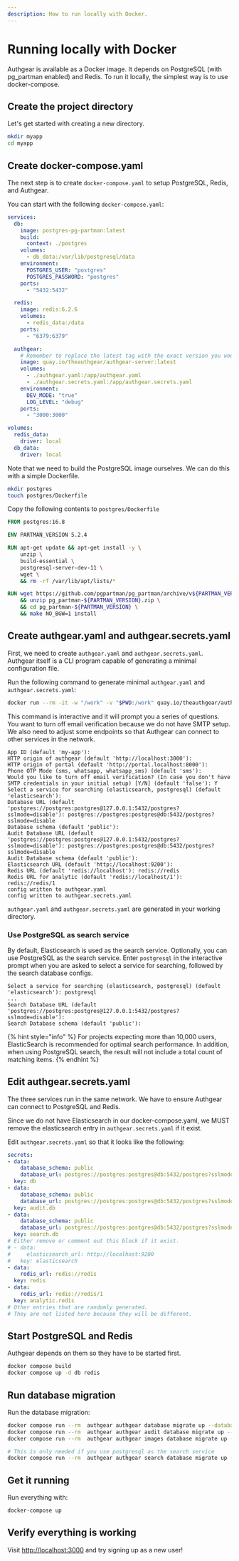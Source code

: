 ```yaml
---
description: How to run locally with Docker.
---
```


# Running locally with Docker

Authgear is available as a Docker image. It depends on PostgreSQL (with pg\_partman enabled) and Redis. To run it locally, the simplest way is to use docker-compose.

## Create the project directory

Let's get started with creating a new directory.

```bash
mkdir myapp
cd myapp
```

## Create docker-compose.yaml

The next step is to create `docker-compose.yaml` to setup PostgreSQL, Redis, and Authgear.

You can start with the following `docker-compose.yaml`:

```yaml
services:
  db:
    image: postgres-pg-partman:latest
    build:
      context: ./postgres
    volumes:
      - db_data:/var/lib/postgresql/data
    environment:
      POSTGRES_USER: "postgres"
      POSTGRES_PASSWORD: "postgres"
    ports:
      - "5432:5432"

  redis:
    image: redis:6.2.6
    volumes:
      - redis_data:/data
    ports:
      - "6379:6379"

  authgear:
    # Remember to replace the latest tag with the exact version you would like to use!
    image: quay.io/theauthgear/authgear-server:latest
    volumes:
      - ./authgear.yaml:/app/authgear.yaml
      - ./authgear.secrets.yaml:/app/authgear.secrets.yaml
    environment:
      DEV_MODE: "true"
      LOG_LEVEL: "debug"
    ports:
      - "3000:3000"

volumes:
  redis_data:
    driver: local
  db_data:
    driver: local
```

Note that we need to build the PostgreSQL image ourselves. We can do this with a simple Dockerfile.

```bash
mkdir postgres
touch postgres/Dockerfile
```

Copy the following contents to `postgres/Dockerfile`

```Dockerfile
FROM postgres:16.8

ENV PARTMAN_VERSION 5.2.4

RUN apt-get update && apt-get install -y \
	unzip \
	build-essential \
	postgresql-server-dev-11 \
	wget \
	&& rm -rf /var/lib/apt/lists/*

RUN wget https://github.com/pgpartman/pg_partman/archive/v${PARTMAN_VERSION}.zip -O pg_partman-${PARTMAN_VERSION}.zip \
    && unzip pg_partman-${PARTMAN_VERSION}.zip \
    && cd pg_partman-${PARTMAN_VERSION} \
    && make NO_BGW=1 install
```

## Create authgear.yaml and authgear.secrets.yaml

First, we need to create `authgear.yaml` and `authgear.secrets.yaml`. Authgear itself is a CLI program capable of generating a minimal configuration file.

Run the following command to generate minimal `authgear.yaml` and `authgear.secrets.yaml`:

```bash
docker run --rm -it -w "/work" -v "$PWD:/work" quay.io/theauthgear/authgear-server authgear init
```

This command is interactive and it will prompt you a series of questions. You want to turn off email verification because we do not have SMTP setup. We also need to adjust some endpoints so that Authgear can connect to other services in the network.

```
App ID (default 'my-app'):
HTTP origin of authgear (default 'http://localhost:3000'):
HTTP origin of portal (default 'http://portal.localhost:8000'):
Phone OTP Mode (sms, whatsapp, whatsapp_sms) (default 'sms'):
Would you like to turn off email verification? (In case you don't have SMTP credentials in your initial setup) [Y/N] (default 'false'): Y
Select a service for searching (elasticsearch, postgresql) (default 'elasticsearch'):
Database URL (default 'postgres://postgres:postgres@127.0.0.1:5432/postgres?sslmode=disable'): postgres://postgres:postgres@db:5432/postgres?sslmode=disable
Database schema (default 'public'):
Audit Database URL (default 'postgres://postgres:postgres@127.0.0.1:5432/postgres?sslmode=disable'): postgres://postgres:postgres@db:5432/postgres?sslmode=disable
Audit Database schema (default 'public'):
Elasticsearch URL (default 'http://localhost:9200'):
Redis URL (default 'redis://localhost'): redis://redis
Redis URL for analytic (default 'redis://localhost/1'): redis://redis/1
config written to authgear.yaml
config written to authgear.secrets.yaml
```

`authgear.yaml` and `authgear.secrets.yaml` are generated in your working directory.

### Use PostgreSQL as search service

By default, Elasticsearch is used as the search service. Optionally, you can use PostgreSQL as the search service. Enter `postgresql` in the interactive prompt when you are asked to select a service for searching, followed by the search database configs.

```
Select a service for searching (elasticsearch, postgresql) (default 'elasticsearch'): postgresql
...
Search Database URL (default 'postgres://postgres:postgres@127.0.0.1:5432/postgres?sslmode=disable'): 
Search Database schema (default 'public'):
```

{% hint style="info" %}
For projects expecting more than 10,000 users, ElasticSearch is recommended for optimal search performance. In addition, when using PostgreSQL search, the result will not include a total count of matching items.
{% endhint %}

## Edit authgear.secrets.yaml

The three services run in the same network. We have to ensure Authgear can connect to PostgreSQL and Redis.

Since we do not have Elasticsearch in our docker-compose.yaml, we MUST remove the elasticsearch entry in `authgear.secrets.yaml` if it exist.

Edit `authgear.secrets.yaml` so that it looks like the following:

```yaml
secrets:
- data:
    database_schema: public
    database_url: postgres://postgres:postgres@db:5432/postgres?sslmode=disable
  key: db
- data:
    database_schema: public
    database_url: postgres://postgres:postgres@db:5432/postgres?sslmode=disable
  key: audit.db
- data:
    database_schema: public
    database_url: postgres://postgres:postgres@db:5432/postgres?sslmode=disable
  key: search.db
# Either remove or comment out this block if it exist.
# - data:
#     elasticsearch_url: http://localhost:9200
#   key: elasticsearch
- data:
    redis_url: redis://redis
  key: redis
- data:
    redis_url: redis://redis/1
  key: analytic.redis
# Other entries that are randomly generated.
# They are not listed here because they will be different.
```

## Start PostgreSQL and Redis

Authgear depends on them so they have to be started first.

```bash
docker compose build
docker compose up -d db redis
```

## Run database migration

Run the database migration:

```bash
docker compose run --rm  authgear authgear database migrate up --database-url="postgres://postgres:postgres@db:5432/postgres?sslmode=disable" --database-schema="public"
docker compose run --rm  authgear authgear audit database migrate up --database-url="postgres://postgres:postgres@db:5432/postgres?sslmode=disable" --database-schema="public"
docker compose run --rm  authgear authgear images database migrate up --database-url="postgres://postgres:postgres@db:5432/postgres?sslmode=disable" --database-schema="public"

# This is only needed if you use postgresql as the search service
docker compose run --rm  authgear authgear search database migrate up --database-url="postgres://postgres:postgres@db:5432/postgres?sslmode=disable" --database-schema="public"
```

## Get it running

Run everything with:

```bash
docker-compose up
```

## Verify everything is working

Visit [http://localhost:3000](http://localhost:3000) and try signing up as a new user!
